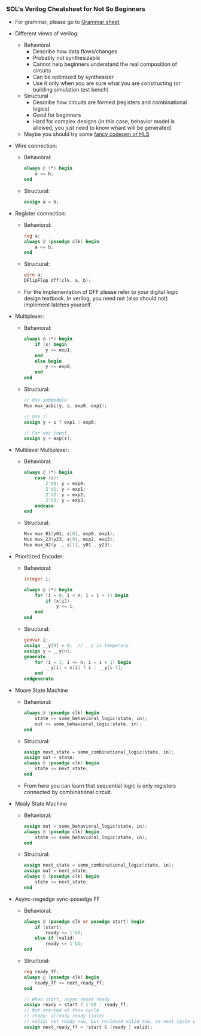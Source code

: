 ### SOL's Verilog Cheatsheet for Not So Beginners

- For grammar, please go to [Grammar sheet](https://marceluda.github.io/rp_dummy/EEOF2018/Verilog_Cheat_Sheet.pdf)  
- Different views of verilog:
  - Behavioral
    - Describe how data flows/changes
    - Probably not synthesizable
    - Cannot help beginners understand the real composition of circuits
    - Can be optimized by synthesizer
    - Use it only when you are sure what you are constructing (or building simulation test bench)
  - Structural
    - Describe how circuits are formed (registers and combinational logics)
    - Good for beginners
    - Hard for complex designs (in this case, behavior model is allowed, you just need to know whant will be generated)
  - Maybe you should try some [fancy codegen or HLS](https://www.chisel-lang.org/)

- Wire connection:

  - Behavioral:

    ```verilog
    always @ (*) begin
        a <= b;
    end
    ```

  - Structural:

    ```verilog
    assign a = b;
    ```

- Register connection:

  - Behavioral:

    ```verilog
    reg a;
    always @ (posedge clk) begin
        a <= b;
    end
    ```

  - Structural:

    ```verilog
    wire a;
    DFlipFlop dff(clk, a, b);
    ```
  - For the implementation of DFF please refer to your digital logic design textbook. In verilog, you need not (also should not) implement latches yourself.

- Multiplexer:

  - Behavioral:

    ```verilog
    always @ (*) begin
        if (s) begin
            y <= exp1;
        end
        else begin
            y <= exp0;
        end  
    end
    ```

  - Structural:

    ```verilog
    // Use submodule
    Mux mux_asbc(y, s, exp0, exp1);
    
    // Use ?:
    assign y = s ? exp1 : exp0;
    
    // For vec input
    assign y = exp[s];
    ```

- Multilevel Multiplexer:

  - Behavioral:

    ```verilog
    always @ (*) begin
        case (s):
            2'd0: y = exp0;
            2'd1: y = exp1;
            2'd2: y = exp2;
            2'd3: y = exp3;
        endcase
    end
    ```

  - Structural:

    ```verilog
    Mux mux_01(y01, s[0], exp0, exp1);
    Mux mux_23(y23, s[0], exp2, exp3);
    Mux mux_02(y  , s[1], y01 , y23);
    ```

- Prioritized Encoder:

  - Behavioral:

    ```verilog
    integer i;
    
    always @ (*) begin
        for (i = 0; i < n; i = i + 1) begin
            if (x[i])
                y <= i;
        end
    end
    ```

  - Structural:

    ```verilog
    genvar i;
    assign __y[0] = 0;  // __y is temporary
    assign y = __y[n];
    generate
        for (i = 1; i <= n; i = i + 1) begin
            __y[i] = x[i] ? i : __y[i-1];
        end
    endgenerate
    ```

- Moore State Machine

  - Behavioral:

    ```verilog
    always @ (posedge clk) begin
        state <= some_behavioral_logic(state, in);
        out <= some_behavioral_logic(state, in);
    end
    ```

  - Structural:

    ```verilog
    assign next_state = some_combinational_logic(state, in);
    assign out = state;
    always @ (posedge clk) begin
        state <= next_state;
    end
    ```

  - From here you can learn that sequential logic is only registers connected by combinational circuit.

- Mealy State Machine

  - Behavioral:

    ```verilog
    assign out = some_behavioral_logic(state, in);
    always @ (posedge clk) begin
        state <= some_behavioral_logic(state, in);
    end
    ```

  - Structural:

    ```verilog
    assign next_state = some_combinational_logic(state, in);
    assign out = next_state;
    always @ (posedge clk) begin
        state <= next_state;
    end
    ```

- Async-negedge sync-posedge FF

  - Behavioral:

    ```verilog
    always @ (posedge clk or posedge start) begin
        if (start)
            ready <= 1'b0;
        else if (valid)
            ready <= 1'b1;
    end
    ```

  - Structural:

    ```verilog
    reg ready_ff;
    always @ (posedge clk) begin
        ready_ff <= next_ready_ff;
    end
    
    // When start, async reset ready
    assign ready = start ? 1'b0 : ready_ff;
    // Not started at this cycle
    // ready: already ready (idle)
    // valid: not ready now, but recieved valid now, so next cycle can be ready
    assign next_ready_ff = !start & (ready | valid);
    ```

